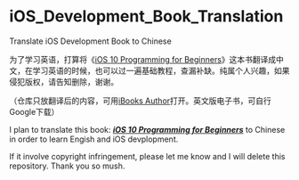 # iOS_Development_Book_Translation
Translate iOS Development Book to Chinese

为了学习英语，打算将《[iOS 10 Programming for Beginners](https://www.amazon.com/iOS-Programming-Beginners-Craig-Clayton/dp/1786464500/ref=sr_1_1?s=books&ie=UTF8&qid=1488788865&sr=1-1&keywords=9781786464507)》这本书翻译成中文，在学习英语的时候，也可以过一遍基础教程，查漏补缺。纯属个人兴趣，如果侵犯版权，请告知删除，谢谢。

（仓库只放翻译后的内容，可用[iBooks Author](https://itunes.apple.com/cn/app/ibooks-author/id490152466?l=en&mt=12)打开。英文版电子书，可自行Google下载）

I plan to translate this book: ***[iOS 10 Programming for Beginners](https://www.amazon.com/iOS-Programming-Beginners-Craig-Clayton/dp/1786464500/ref=sr_1_1?s=books&ie=UTF8&qid=1488788865&sr=1-1&keywords=9781786464507)*** to Chinese in order to learn Engish and iOS devplopment.

If it involve copyright infringement, please let me know and I will delete this repository. Thank you so mush.